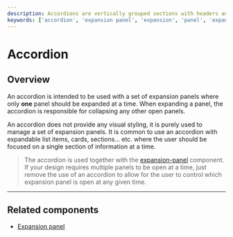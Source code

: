 ```yaml
---
description: Accordions are vertically grouped sections with headers and associated expandable content areas. The accordion ensures that only one section at most can be expanded at any given time.
keywords: ['accordion', 'expansion panel', 'expansion', 'panel', 'expand', 'collapse']
---
```


# Accordion

<ComponentVisual
  figmaUrl=""
  storybookUrl="https://forge.tylerdev.io/main/?path=/story/components-accordion--default" />

## Overview

An accordion is intended to be used with a set of expansion panels where only **one** panel should be
expanded at a time. When expanding a panel, the accordion is responsible for collapsing any other open
panels.

An accordion does not provide any visual styling, it is purely used to manage a set of expansion panels.
It is common to use an accordion with expandable list items, cards, sections... etc. where the user should
be focused on a single section of information at a time.

> The accordion is used together with the [expansion-panel](/components/expansion-panel) component.
> If your design requires multiple panels to be open at a time, just remove the use of an accordion to allow
> for the user to control which expansion panel is open at any given time.

---

## Related components

- [Expansion panel](/components/expansion-panel)
